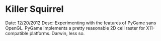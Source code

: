 Killer Squirrel
===============

Date: 12/20/2012
Desc: Experimenting with the features of PyGame sans OpenGL. PyGame implements a pretty reasonable 2D cell raster for X11-compatible platforms. Darwin, less so.
